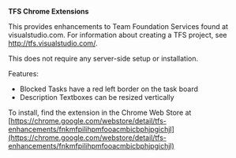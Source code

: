 **TFS Chrome Extensions**

This provides enhancements to Team Foundation Services found at visualstudio.com.  For information about creating a TFS project, see http://tfs.visualstudio.com/.

This does not require any server-side setup or installation.

Features:

- Blocked Tasks have a red left border on the task board
- Description Textboxes can be resized vertically

To install, find the extension in the Chrome Web Store at [https://chrome.google.com/webstore/detail/tfs-enhancements/fnkmfpilihpmfooacmbicbphjpgichjl](https://chrome.google.com/webstore/detail/tfs-enhancements/fnkmfpilihpmfooacmbicbphjpgichjl)